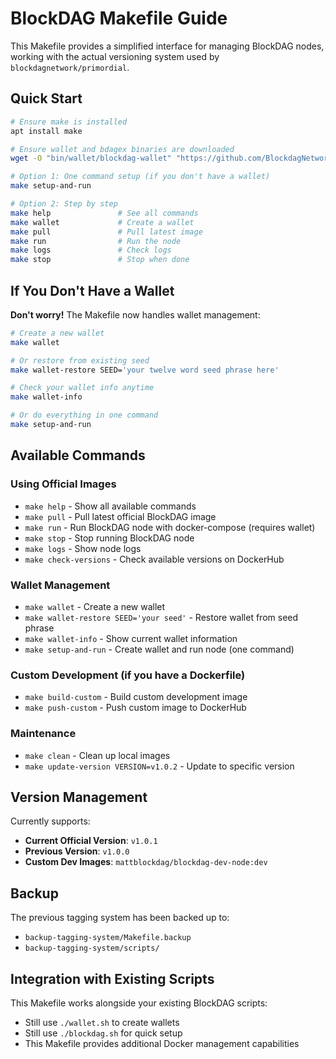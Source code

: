 # BlockDAG Makefile Guide

This Makefile provides a simplified interface for managing BlockDAG nodes, working with the actual versioning system used by `blockdagnetwork/primordial`.

## Quick Start

```bash
# Ensure make is installed
apt install make

# Ensure wallet and bdagex binaries are downloaded
wget -O "bin/wallet/blockdag-wallet" "https://github.com/BlockdagNetworkLabs/blockdag-scripts/releases/download/v1.0.1/blockdag-wallet" && wget -O "bin/bdagex/bdagex" "https://github.com/BlockdagNetworkLabs/blockdag-scripts/releases/download/v1.0.1/bdagex"

# Option 1: One command setup (if you don't have a wallet)
make setup-and-run

# Option 2: Step by step
make help               # See all commands
make wallet             # Create a wallet
make pull               # Pull latest image  
make run                # Run the node
make logs               # Check logs
make stop               # Stop when done
```

## If You Don't Have a Wallet

**Don't worry!** The Makefile now handles wallet management:

```bash
# Create a new wallet
make wallet

# Or restore from existing seed
make wallet-restore SEED='your twelve word seed phrase here'

# Check your wallet info anytime
make wallet-info

# Or do everything in one command
make setup-and-run
```

## Available Commands

### Using Official Images
- `make help` - Show all available commands
- `make pull` - Pull latest official BlockDAG image 
- `make run` - Run BlockDAG node with docker-compose (requires wallet)
- `make stop` - Stop running BlockDAG node
- `make logs` - Show node logs  
- `make check-versions` - Check available versions on DockerHub

### Wallet Management
- `make wallet` - Create a new wallet
- `make wallet-restore SEED='your seed'` - Restore wallet from seed phrase
- `make wallet-info` - Show current wallet information
- `make setup-and-run` - Create wallet and run node (one command)

### Custom Development (if you have a Dockerfile)
- `make build-custom` - Build custom development image
- `make push-custom` - Push custom image to DockerHub

### Maintenance
- `make clean` - Clean up local images
- `make update-version VERSION=v1.0.2` - Update to specific version

## Version Management

Currently supports:
- **Current Official Version**: `v1.0.1` 
- **Previous Version**: `v1.0.0`
- **Custom Dev Images**: `mattblockdag/blockdag-dev-node:dev`

## Backup

The previous tagging system has been backed up to:
- `backup-tagging-system/Makefile.backup`
- `backup-tagging-system/scripts/`

## Integration with Existing Scripts

This Makefile works alongside your existing BlockDAG scripts:
- Still use `./wallet.sh` to create wallets
- Still use `./blockdag.sh` for quick setup
- This Makefile provides additional Docker management capabilities
